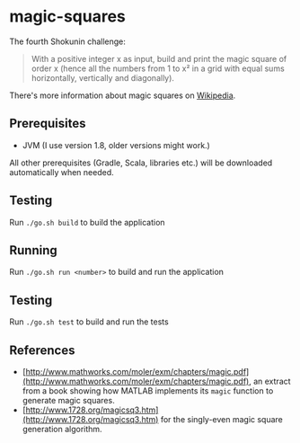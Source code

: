 # magic-squares

The fourth Shokunin challenge:

> With a positive integer x as input, build and print the magic square of order x
> (hence all the numbers from 1 to x² in a grid with equal sums horizontally, vertically and diagonally).

There's more information about magic squares on [Wikipedia](https://en.wikipedia.org/wiki/Magic_square).

## Prerequisites

* JVM (I use version 1.8, older versions might work.)

All other prerequisites (Gradle, Scala, libraries etc.) will be downloaded automatically when needed.

## Testing

Run `./go.sh build` to build the application

## Running

Run `./go.sh run <number>` to build and run the application

## Testing

Run `./go.sh test` to build and run the tests

## References

* [http://www.mathworks.com/moler/exm/chapters/magic.pdf](http://www.mathworks.com/moler/exm/chapters/magic.pdf),
  an extract from a book showing how MATLAB implements its `magic` function to generate magic squares.
* [http://www.1728.org/magicsq3.htm](http://www.1728.org/magicsq3.htm) for the singly-even magic square generation
  algorithm.
